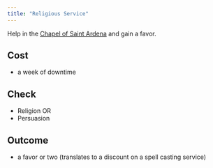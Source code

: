 ```yaml
---
title: "Religious Service"
---
```


Help in the [Chapel of Saint Ardena](/shop/chapel) and gain a favor.

## Cost

- a week of downtime

## Check

- Religion OR
- Persuasion

## Outcome

- a favor or two (translates to a discount on a spell casting service)
